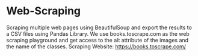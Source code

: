 # Web-Scraping
Scraping multiple web pages using BeautifulSoup and export the results to a CSV files using Pandas Library. 
We use books.toscrape.com as the web scraping playground and get access to the alt attribute of the images and the name of the classes. 
Scraping Website: https://books.toscrape.com/
